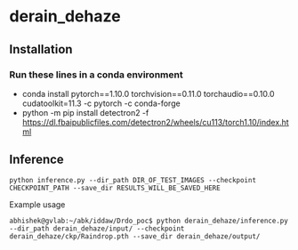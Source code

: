 # derain_dehaze

## Installation

### Run these lines in a conda environment
- conda install pytorch==1.10.0 torchvision==0.11.0 torchaudio==0.10.0 cudatoolkit=11.3 -c pytorch -c conda-forge
- python -m pip install detectron2 -f https://dl.fbaipublicfiles.com/detectron2/wheels/cu113/torch1.10/index.html
     
## Inference

```shell
python inference.py --dir_path DIR_OF_TEST_IMAGES --checkpoint CHECKPOINT_PATH --save_dir RESULTS_WILL_BE_SAVED_HERE 
```
Example usage
```shell
abhishek@gvlab:~/abk/iddaw/Drdo_poc$ python derain_dehaze/inference.py --dir_path derain_dehaze/input/ --checkpoint derain_dehaze/ckp/Raindrop.pth --save_dir derain_dehaze/output/
```
